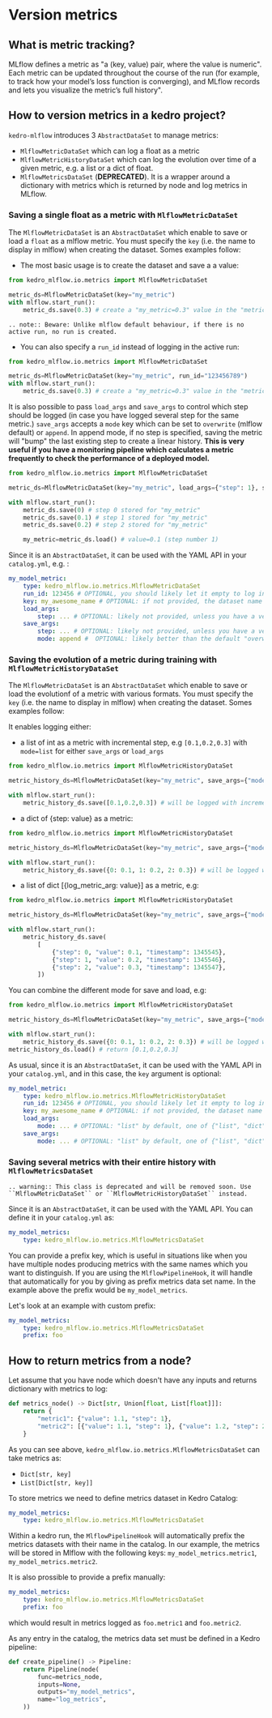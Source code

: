 # Version metrics

## What is metric tracking?

MLflow defines a metric as "a (key, value) pair, where the value is numeric". Each metric can be updated throughout the course of the run (for example, to track how your model’s loss function is converging), and MLflow records and lets you visualize the metric’s full history".

## How to version metrics in a kedro project?

`kedro-mlflow` introduces 3 ``AbstractDataSet`` to manage metrics:
- ``MlflowMetricDataSet`` which can log a float as a metric
- ``MlflowMetricHistoryDataSet`` which can log the evolution over time of a given metric, e.g. a list or a dict of float.
- ``MlflowMetricsDataSet`` (**DEPRECATED**). It is a wrapper around a dictionary with metrics which is returned by node and log metrics in MLflow.

### Saving a single float as a metric with ``MlflowMetricDataSet``

The ``MlflowMetricDataSet`` is an ``AbstractDataSet`` which enable to save or load a ``float`` as a mlflow metric. You must specify the ``key`` (i.e. the name to display in mlflow) when creating the dataset. Somes examples follow:

- The most basic usage is to create the dataset and save a a value:

```python
from kedro_mlflow.io.metrics import MlflowMetricDataSet

metric_ds=MlflowMetricDataSet(key="my_metric")
with mlflow.start_run():
    metric_ds.save(0.3) # create a "my_metric=0.3" value in the "metric" field in mlflow UI
```

```eval_rst
.. note:: Beware: Unlike mlflow default behaviour, if there is no active run, no run is created.
```

- You can also specify a ``run_id`` instead of logging in the active run:

```python
from kedro_mlflow.io.metrics import MlflowMetricDataSet

metric_ds=MlflowMetricDataSet(key="my_metric", run_id="123456789")
with mlflow.start_run():
    metric_ds.save(0.3) # create a "my_metric=0.3" value in the "metric" field of the run 123456789
```

It is also possible to pass ``load_args`` and ``save_args`` to control which step should be logged (in case you have logged several step for the same metric.) ``save_args`` accepts a ``mode`` key which can be set to ``overwrite`` (mlflow default) or ``append``. In append mode, if no step is specified, saving the metric will "bump" the last existing step to create a linear history. **This is very useful if you have a monitoring pipeline which calculates a metric frequently to check the performance of a deployed model.**

```python
from kedro_mlflow.io.metrics import MlflowMetricDataSet

metric_ds=MlflowMetricDataSet(key="my_metric", load_args={"step": 1}, save_args={"mode": "append"})

with mlflow.start_run():
    metric_ds.save(0) # step 0 stored for "my_metric"
    metric_ds.save(0.1) # step 1 stored for "my_metric"
    metric_ds.save(0.2) # step 2 stored for "my_metric"

    my_metric=metric_ds.load() # value=0.1 (step number 1)
```

Since it is an ``AbstractDataSet``, it can be used with the YAML API in your ``catalog.yml``, e.g. :

```yaml
my_model_metric:
    type: kedro_mlflow.io.metrics.MlflowMetricDataSet
    run_id: 123456 # OPTIONAL, you should likely let it empty to log in the current run
    key: my_awesome_name # OPTIONAL: if not provided, the dataset name will be sued (here "my_model_metric")
    load_args:
        step: ... # OPTIONAL: likely not provided, unless you have a very good reason to do so
    save_args:
        step: ... # OPTIONAL: likely not provided, unless you have a very good reason to do so
        mode: append #  OPTIONAL: likely better than the default "overwrite". Will be ignored if "step" is provided.
```

### Saving the evolution of a metric during training with ``MlflowMetricHistoryDataSet``

The ``MlflowMetricDataSet`` is an ``AbstractDataSet`` which enable to save or load the evolutionf of a metric with various formats. You must specify the ``key`` (i.e. the name to display in mlflow) when creating the dataset. Somes examples follow:

It enables logging either:
  - a list of int as a metric with incremental step, e.g ``[0.1,0.2,0.3]`` with ``mode=list`` for either ``save_args`` or ``load_args``

```python
from kedro_mlflow.io.metrics import MlflowMetricHistoryDataSet

metric_history_ds=MlflowMetricDataSet(key="my_metric", save_args={"mode": "list"})

with mlflow.start_run():
    metric_history_ds.save([0.1,0.2,0.3]) # will be logged with incremental steps
```
  - a dict of {step: value} as a metric:

```python
from kedro_mlflow.io.metrics import MlflowMetricHistoryDataSet

metric_history_ds=MlflowMetricDataSet(key="my_metric", save_args={"mode": "dict"})

with mlflow.start_run():
    metric_history_ds.save({0: 0.1, 1: 0.2, 2: 0.3}) # will be logged with incremental steps
```

  - a list of dict [{log_metric_arg: value}] as a metric, e.g:

```python
from kedro_mlflow.io.metrics import MlflowMetricHistoryDataSet

metric_history_ds=MlflowMetricDataSet(key="my_metric", save_args={"mode": "history"})

with mlflow.start_run():
    metric_history_ds.save(
        [
            {"step": 0, "value": 0.1, "timestamp": 1345545},
            {"step": 1, "value": 0.2, "timestamp": 1345546},
            {"step": 2, "value": 0.3, "timestamp": 1345547},
        ])
```

You can combine the different mode for save and load, e.g:

```python
from kedro_mlflow.io.metrics import MlflowMetricHistoryDataSet

metric_history_ds=MlflowMetricDataSet(key="my_metric", save_args={"mode": "dict"}, save_args={"mode": "list"})

with mlflow.start_run():
    metric_history_ds.save({0: 0.1, 1: 0.2, 2: 0.3}) # will be logged with incremental steps
metric_history_ds.load() # return [0.1,0.2,0.3]
```

As usual, since it is an ``AbstractDataSet``, it can be used with the YAML API in your ``catalog.yml``, and in this case, the ``key`` argument is optional:

```yaml
my_model_metric:
    type: kedro_mlflow.io.metrics.MlflowMetricHistoryDataSet
    run_id: 123456 # OPTIONAL, you should likely let it empty to log in the current run
    key: my_awesome_name # OPTIONAL: if not provided, the dataset name will be used (here "my_model_metric")
    load_args:
        mode: ... # OPTIONAL: "list" by default, one of {"list", "dict", "history"}
    save_args:
        mode: ... # OPTIONAL: "list" by default, one of {"list", "dict", "history"}
```

### Saving several metrics with their entire history with ``MlflowMetricsDataSet``

```eval_rst
.. warning:: This class is deprecated and will be removed soon. Use ``MlflowMetricDataSet`` or ``MlflowMetricHistoryDataSet`` instead.
```


Since it is an ``AbstractDataSet``, it can be used with the YAML API. You can define it in your ``catalog.yml`` as:

```yaml
my_model_metrics:
    type: kedro_mlflow.io.metrics.MlflowMetricsDataSet
```

You can provide a prefix key, which is useful in situations like when you have multiple nodes producing metrics with the same names which you want to distinguish. If you are using the ``MlflowPipelineHook``, it will handle that automatically for you by giving as prefix metrics data set name. In the example above the prefix would be ``my_model_metrics``.

Let's look at an example with custom prefix:

```yaml
my_model_metrics:
    type: kedro_mlflow.io.metrics.MlflowMetricsDataSet
    prefix: foo
```

## How to return metrics from a node?

Let assume that you have node which doesn't have any inputs and returns dictionary with metrics to log:

```python
def metrics_node() -> Dict[str, Union[float, List[float]]]:
    return {
        "metric1": {"value": 1.1, "step": 1},
        "metric2": [{"value": 1.1, "step": 1}, {"value": 1.2, "step": 2}]
    }
```

As you can see above, ``kedro_mlflow.io.metrics.MlflowMetricsDataSet`` can take metrics as:

- ``Dict[str, key]``
- ``List[Dict[str, key]]``

To store metrics we need to define metrics dataset in Kedro Catalog:

```yaml
my_model_metrics:
    type: kedro_mlflow.io.metrics.MlflowMetricsDataSet
```

Within a kedro run, the ``MlflowPipelineHook`` will automatically prefix the metrics datasets with their name in the catalog. In our example, the metrics will be stored in Mlflow with the following keys: ``my_model_metrics.metric1``, ``my_model_metrics.metric2``.

It is also prossible to provide a prefix manually:

```yaml
my_model_metrics:
    type: kedro_mlflow.io.metrics.MlflowMetricsDataSet
    prefix: foo
```

which would result in metrics logged as ``foo.metric1`` and ``foo.metric2``.

As any entry in the catalog, the metrics data set must be defined in a Kedro pipeline:

```python
def create_pipeline() -> Pipeline:
    return Pipeline(node(
        func=metrics_node,
        inputs=None,
        outputs="my_model_metrics",
        name="log_metrics",
    ))
```
